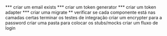 *** criar um email exists
*** criar um token generator
*** criar um token adapter
*** criar uma migrate
** verificar se cada componente está nas camadas certas
terminar os testes de integração
criar um encrypter para a password
criar uma pasta para colocar os stubs/mocks
criar um fluxo de login